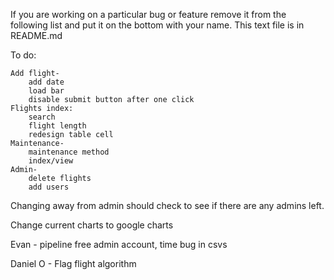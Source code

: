 If you are working on a particular bug or feature remove it from the following list and put it on the bottom with your name. This text file is in README.md



To do:


	Add flight-
		add date
		load bar
		disable submit button after one click
	Flights index:
		search
		flight length
		redesign table cell
	Maintenance-
		maintenance method
		index/view
	Admin-
		delete flights
		add users

Changing away from admin should check to see if there are any admins left.

Change current charts to google charts

Evan - pipeline free admin account, time bug in csvs

Daniel O - Flag flight algorithm


